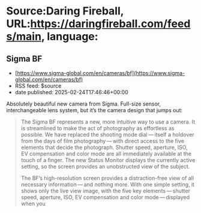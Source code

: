 # Source:Daring Fireball, URL:https://daringfireball.com/feeds/main, language:

## Sigma BF
 - [https://www.sigma-global.com/en/cameras/bf](https://www.sigma-global.com/en/cameras/bf)
 - RSS feed: $source
 - date published: 2025-02-24T17:46:46+00:00

<p>Absolutely beautiful new camera from Sigma. Full-size sensor, interchangeable lens system, but it’s the camera design that jumps out:</p>

<blockquote>
  <p>The Sigma BF represents a new, more intuitive way to use a camera.
It is streamlined to make the act of photography as effortless as
possible. We have replaced the shooting mode dial — itself a
holdover from the days of film photography — with direct access
to the five elements that decide the photograph. Shutter speed,
aperture, ISO, EV compensation and color mode are all immediately
available at the touch of a finger. The new Status Monitor
displays the currently active setting, so the screen provides an
unobstructed view of the subject.</p>

<p>The BF’s high-resolution screen provides a distraction-free view
of all necessary information — and nothing more. With one simple
setting, it shows only the live view image, with the five key
elements — shutter speed, aperture, ISO, EV compensation and
color mode — displayed when you

